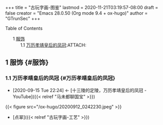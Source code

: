 +++
title = "古玩字画-图鉴"
lastmod = 2020-11-21T03:19:57-08:00
draft = false
creator = "Emacs 28.0.50 (Org mode 9.4 + ox-hugo)"
author = "GTrunSec"
+++

<style>
  .ox-hugo-toc ul {
    list-style: none;
  }
</style>
<div class="ox-hugo-toc toc">
<div></div>

<div class="heading">Table of Contents</div>

- <span class="section-num">1</span> [服饰](#服饰)
    - <span class="section-num">1.1</span> [万历孝靖皇后的凤冠](#万历孝靖皇后的凤冠):ATTACH:

</div>
<!--endtoc-->



## <span class="section-num">1</span> 服饰 {#服饰}


### <span class="section-num">1.1</span> 万历孝靖皇后的凤冠 {#万历孝靖皇后的凤冠}

-   <span class="timestamp-wrapper"><span class="timestamp">[2020-09-15 Tue 22:24] </span></span> <- [十三陵的定陵，万历孝靖皇后的凤冠 - YouTube]({{< relref "马未都聊国宝" >}})

{{< figure src="/ox-hugo/20200912_0242230.jpeg" >}}

-   [点翠]({{< relref "古玩字画-工艺" >}})
